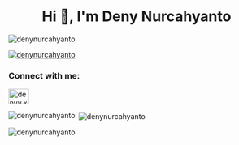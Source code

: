 <h1 align="center">Hi 👋, I'm Deny Nurcahyanto</h1>
<p align="left"> <img src="https://komarev.com/ghpvc/?username=denynurcahyanto&label=Profile%20views&color=0e75b6&style=plastic" alt="denynurcahyanto" /> </p>

<p align="left"> <a href="https://github.com/ryo-ma/github-profile-trophy"><img src="https://github-profile-trophy.vercel.app/?username=denynurcahyanto" alt="denynurcahyanto" /></a> </p>

<h3 align="left">Connect with me:</h3>
<p align="left">
<a href="https://instagram.com/denyy.xt" target="blank"><img align="center" src="https://raw.githubusercontent.com/rahuldkjain/github-profile-readme-generator/master/src/images/icons/Social/instagram.svg" alt="denyy.xt" height="30" width="40" /></a>
</p>

<p><img align="left" src="https://github-readme-stats.vercel.app/api/top-langs?username=denynurcahyanto&show_icons=true&theme=tokyonight&locale=en&layout=compact" alt="denynurcahyanto" /></p>

<p>&nbsp;<img align="center" src="https://github-readme-stats.vercel.app/api?username=denynurcahyanto&show_icons=true&theme=tokyonight&locale=en" alt="denynurcahyanto" /></p>

<p><img align="center" src="https://github-readme-streak-stats.herokuapp.com/?user=denynurcahyanto&theme=highcontrast" alt="denynurcahyanto" /></p>
